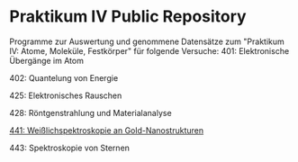 # Praktikum IV Public Repository
Programme zur Auswertung und genommene Datensätze zum "Praktikum IV: Atome, Moleküle, Festkörper" für folgende Versuche:
401: Elektronische Übergänge im Atom

402: Quantelung von Energie

425: Elektronisches Rauschen

428: Röntgenstrahlung und Materialanalyse

[441: Weißlichspektroskopie an Gold-Nanostrukturen](https://github.com/dschuechter/PraktikumIV/tree/master/Versuch_441)

443: Spektroskopie von Sternen
